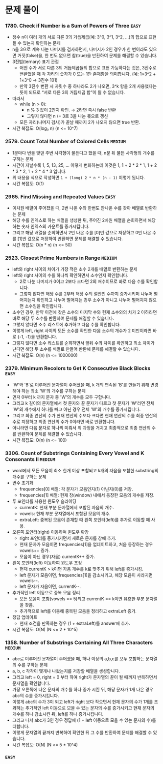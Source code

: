 # 문제 풀이

### 1780. Check if Number is a Sum of Powers of Three ```EASY```
- 정수 n이 여러 개의 서로 다른 3의 거듭제곱(예: 3^0, 3^1, 3^2, …)의 합으로 표현될 수 있는지 확인하는 문제
- n을 3으로 계속 나눈 나머지를 검사하면서, 나머지가 2인 경우가 한 번이라도 있으면 거짓(false)을, 한 번도 없으면 참(true)을 반환하여 문제를 해결할 수 있습니다.
- 3진법(ternary) 표기 관점
  + 어떤 수가 서로 다른 3의 거듭제곱들의 합으로 표현 가능하다는 것은, 3진수로 변환했을 때 각 자리의 숫자가 0 또는 1만 존재함을 의미합니다. (예: 1×3^2 + 1×3^0 → 3진수 101)
  + 만약 3진수 변환 시 자릿수 중 하나라도 2가 나오면, 3^k 항을 2개 사용했다는 뜻이 되므로 “서로 다른 3의 거듭제곱 합”이 될 수 없습니다.
- 따라서
  + while (n > 0):
    - n % 3 값이 2인지 확인. → 2라면 즉시 false 반환
    -  그렇지 않다면 n /= 3로 3을 나눈 몫으로 갱신
  + 모든 자리(나머지 검사)가 끝날 때까지 2가 나오지 않으면 true 반환.
- 시간 복잡도: O(log₃ n) (n <= 10^7)

### 2579. Count Total Number of Colored Cells ```MEDIUM```
- 1분마다 변을 맞댄 주변 사각형이 물든다고 했을 때, n분 뒤 물든 사각형의 개수를 구하는 문제
- 시간이 지날수록 1, 5, 13, 25, ... 이렇게 변화하는데 이것은 1, 1 + 2 * 2 * 1, 1 + 2 * 3 * 2, 1 + 2 * 4 * 3 입니다.
- 위 내용을 식으로 작성하면 ```1 + (long) 2 * n * (n - 1)``` 이렇게 됩니다.
- 시간 복잡도: O(1)

### 2965. Find Missing and Repeated Values ```EASY```
- 이차원 배열이 주어졌을 때, 2번 나온 수와 한번도 안나온 수를 찾아 배열로 반환하는 문제
- 해당 수를 인덱스로 하는 배열을 생성한 뒤, 주어진 2차원 배열을 순회하면서 해당하는 숫자 인덱스의 카운트를 증가시킵니다.
- 그리고 해당 배열을 순회하면서 2번 나온 수를 [0]번 값으로 저장하고 0번 나온 수를 [1]번 값으로 저장하여 반환하면 문제를 해결할 수 있습니다.
- 시간 복잡도: O(n * n) (n <= 50)

### 2523. Closest Prime Numbers in Range ```MEDIUM```
- left와 right 사이의 차이가 가장 적은 소수 2개를 배열로 반환하는 문제
- left와 right 사이의 수를 하나씩 확인하면서 소수인지 확인합니다.
  + 2로 나눈 나머지가 0이고 2보다 크다면 2의 배수이므로 바로 다음 수를 확인합니다.
  + 그렇지 않다면 해당 수를 2부터 해당 수의 절반인 수까지 증가시키며 나누어 떨어지는지 확인하고 나누어 떨어지는 경우 소수가 아니고 나누어 떨어지지 않으면 소수임을 확인합니다.
- 소수인 경우, 만약 이전에 찾은 소수의 마지막 수와 현재 소수와의 차가 2 이하라면 바로 해당 두 소수를 반환하여 문제를 해결할 수 있습니다.
- 그렇지 않다면 소수 리스트에 추가하고 다음 수를 확인합니다.
- 이렇게 left, right 사이의 모든 소수를 확인한 다음 소수의 개수가 2 미만이라면 바로 {-1, -1}을 반환합니다.
- 그렇지 않다면 소수 리스트를 순회하면서 앞뒤 수의 차이를 확인하고 최소 차이가 난다면 해당 두 소수를 배열로 만들어 반환해 문제를 해결할 수 있습니다.
- 시간 복잡도: O(n) (n <= 1000000)

### 2379. Minimum Recolors to Get K Consecutive Black Blocks ```EASY```
- 'W'와 'B'로 이루어진 문자열이 주어졌을 때, k 개의 연속된 'B'를 만들기 위해 변경해야 하는 최소 'W'의 개수를 구하는 문제
- 먼저 0부터 k 까지 문자 중 'W'의 개수를 모두 구합니다.
- 그리고 k 길이의 문자열에서 첫 문자와 끝 문자가 다르고 첫 문자가 'W'라면 전체 'W'의 개수에서 하나를 빼고 아닌 경우 전체 'W'의 개수를 증가시킵니다.
- 그리고 최종 연산의 수가 현재 연산의 수보다 크다면 현재 연산의 수를 최종 연산의 수로 지정하고 최종 연산의 수가 0이라면 바로 반환합니다.
- 아니라면 다음 문자로 하나씩 미뤄서 위 과정을 거치고 최종적으로 최종 연산의 수를 반환하여 문제를 해결할 수 있습니다.
- 시간 복잡도: O(n) (n <= 100)

### 3306. Count of Substrings Containing Every Vowel and K Consonants II ```MEDIUM```
- word에서 모든 모음이 최소 한개 이상 포함되고 k개의 자음을 포함한 substring의 개수를 구하는 문제
- 변수 초기화
  + frequencies[0] 배열: 각 문자가 모음인지(1) 아닌지(0)를 저장.
  + frequencies[1] 배열: 현재 창(window) 내에서 등장한 모음의 개수를 저장.
- 투 포인터를 사용한 윈도우 슬라이딩
  + currentK: 현재 부분 문자열에서 포함된 자음의 개수.
  + vowels: 현재 부분 문자열에서 포함된 모음의 개수.
  + extraLeft: 중복된 모음이 존재할 때 왼쪽 포인터(left)를 추가로 이동할 때 사용.
- 오른쪽 포인터(right) 이동하며 윈도우 확장
  + right 포인터를 증가시키면서 새로운 문자를 창에 추가.
  + 현재 문자가 모음이면 frequencies[1]을 업데이트하고, 처음 등장하는 경우 vowels++ 증가.
  + 모음이 아닌 경우(자음) currentK++ 증가.
- 왼쪽 포인터(left) 이동하여 윈도우 조정
  + 현재 currentK > k이면 자음 개수를 k로 맞추기 위해 left를 증가시킴.
  + left 문자가 모음이면, frequencies[1]을 감소시키고, 해당 모음이 사라지면 vowels--.
  + left 문자가 자음이면, currentK--.
- 추가적인 left 이동으로 중복 모음 정리
  + 모든 모음이 포함(vowels == 5)되고 currentK == k이면 유효한 부분 문자열을 찾음.
  + 추가적으로 left를 이동해 중복된 모음을 정리하고 extraLeft 증가.
- 정답 업데이트
  + 현재 조건을 만족하는 경우 (1 + extraLeft)를 answer에 추가.
- 시간 복잡도: O(N) (N <= 2 * 10^5)

### 1358. Number of Substrings Containing All Three Characters ```MEDIUM```
- abc로 이루어진 문자열이 주어졌을 때, 하나 이상의 a,b,c를 모두 포함하는 문자열의 수를 구하는 문제
- a, b, c 각각이 몇개나 나왔는지를 저장할 배열을 생성합니다.
- 그리고 left = 0, right = 0 부터 하여 right가 문자열의 끝이 될 때까지 반복하면서 문자열을 확인합니다.
- 가장 오른쪽에 나온 문자의 개수를 하나 증가 시킨 뒤, 해당 문자가 1개 나온 경우 abc의 수를 증가시킵니다.
- 이렇게 abc의 수가 3이 되고 left가 right 보다 작으면서 현재 문자의 수가 1개를 초과하는 추가적인 left 이동으로 모을 수 있는 문자의 수를 증가시키고 현재 문자의 개수를 하나 감소시킨 뒤, left를 하나 증가시킵니다.
- 그리고 나서 abc가 3인 경우 정답에 (1 + left 이동으로 모을 수 있는 문자의 수)를 더합니다.
- 이렇게 문자열의 끝까지 반복하여 확인한 뒤 그 수를 반환하여 문제를 해결할 수 있습니다.
- 시간 복잡도: O(N) (N <= 5 * 10^4)

### ```EASY```

